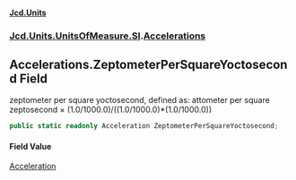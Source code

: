 #### [Jcd.Units](index.md 'index')
### [Jcd.Units.UnitsOfMeasure.SI](Jcd.Units.UnitsOfMeasure.SI.md 'Jcd.Units.UnitsOfMeasure.SI').[Accelerations](Accelerations.md 'Jcd.Units.UnitsOfMeasure.SI.Accelerations')

## Accelerations.ZeptometerPerSquareYoctosecond Field

zeptometer per square yoctosecond, defined as: attometer per square zeptosecond × (1.0/1000.0)/((1.0/1000.0)*(1.0/1000.0))

```csharp
public static readonly Acceleration ZeptometerPerSquareYoctosecond;
```

#### Field Value
[Acceleration](Acceleration.md 'Jcd.Units.UnitTypes.Acceleration')
